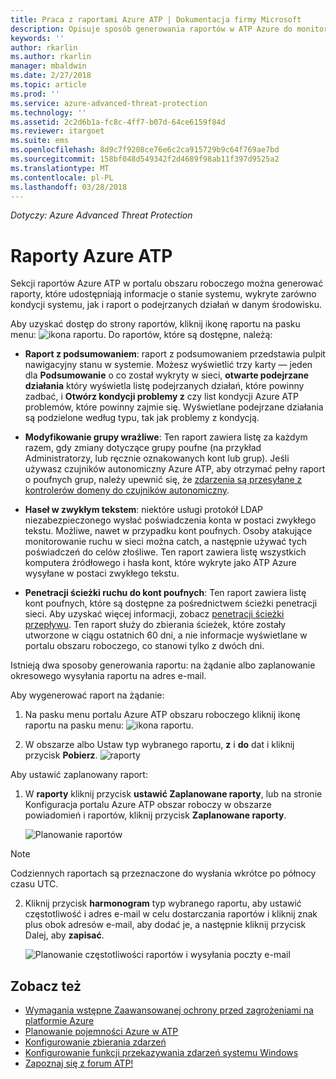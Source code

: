 ```yaml
---
title: Praca z raportami Azure ATP | Dokumentacja firmy Microsoft
description: Opisuje sposób generowania raportów w ATP Azure do monitorowania sieci.
keywords: ''
author: rkarlin
ms.author: rkarlin
manager: mbaldwin
ms.date: 2/27/2018
ms.topic: article
ms.prod: ''
ms.service: azure-advanced-threat-protection
ms.technology: ''
ms.assetid: 2c2d6b1a-fc8c-4ff7-b07d-64ce6159f84d
ms.reviewer: itargoet
ms.suite: ems
ms.openlocfilehash: 8d9c7f9208ce76e6c2ca915729b9c64f769ae7bd
ms.sourcegitcommit: 158bf048d549342f2d4689f98ab11f397d9525a2
ms.translationtype: MT
ms.contentlocale: pl-PL
ms.lasthandoff: 03/28/2018
---
```

*Dotyczy: Azure Advanced Threat Protection*


# <a name="azure-atp-reports"></a>Raporty Azure ATP

Sekcji raportów Azure ATP w portalu obszaru roboczego można generować raporty, które udostępniają informacje o stanie systemu, wykryte zarówno kondycji systemu, jak i raport o podejrzanych działań w danym środowisku.


Aby uzyskać dostęp do strony raportów, kliknij ikonę raportu na pasku menu: ![ikona raportu](./media/atp-report-icon.png).
Do raportów, które są dostępne, należą: 

- **Raport z podsumowaniem**: raport z podsumowaniem przedstawia pulpit nawigacyjny stanu w systemie. Możesz wyświetlić trzy karty — jeden dla **Podsumowanie** o co został wykryty w sieci, **otwarte podejrzane działania** który wyświetla listę podejrzanych działań, które powinny zadbać, i **Otwórz kondycji problemy z** czy list kondycji Azure ATP problemów, które powinny zajmie się. Wyświetlane podejrzane działania są podzielone według typu, tak jak problemy z kondycją. 

- **Modyfikowanie grupy wrażliwe**: Ten raport zawiera listę za każdym razem, gdy zmiany dotyczące grupy poufne (na przykład Administratorzy, lub ręcznie oznakowanych kont lub grup). Jeśli używasz czujników autonomiczny Azure ATP, aby otrzymać pełny raport o poufnych grup, należy upewnić się, że [zdarzenia są przesyłane z kontrolerów domeny do czujników autonomiczny](configure-event-forwarding.md). 

- **Haseł w zwykłym tekstem**: niektóre usługi protokół LDAP niezabezpieczonego wysłać poświadczenia konta w postaci zwykłego tekstu. Możliwe, nawet w przypadku kont poufnych. Osoby atakujące monitorowanie ruchu w sieci można catch, a następnie używać tych poświadczeń do celów złośliwe. Ten raport zawiera listę wszystkich komputera źródłowego i hasła kont, które wykryte jako ATP Azure wysyłane w postaci zwykłego tekstu. 

- **Penetracji ścieżki ruchu do kont poufnych**: Ten raport zawiera listę kont poufnych, które są dostępne za pośrednictwem ścieżki penetracji sieci. Aby uzyskać więcej informacji, zobacz [penetracji ścieżki przepływu](use-case-lateral-movement-path.md). Ten raport służy do zbierania ścieżek, które zostały utworzone w ciągu ostatnich 60 dni, a nie informacje wyświetlane w portalu obszaru roboczego, co stanowi tylko z dwóch dni.

Istnieją dwa sposoby generowania raportu: na żądanie albo zaplanowanie okresowego wysyłania raportu na adres e-mail.

Aby wygenerować raport na żądanie:

1. Na pasku menu portalu Azure ATP obszaru roboczego kliknij ikonę raportu na pasku menu: ![ikona raportu](./media/atp-report-icon.png).

2. W obszarze albo Ustaw typ wybranego raportu, **z** i **do** dat i kliknij przycisk **Pobierz**. 
 ![raporty](./media/reports.png)

Aby ustawić zaplanowany raport:
 
1. W **raporty** kliknij przycisk **ustawić Zaplanowane raporty**, lub na stronie Konfiguracja portalu Azure ATP obszar roboczy w obszarze powiadomień i raportów, kliknij przycisk **Zaplanowane raporty**.

   ![Planowanie raportów](./media/atp-sched-reports.png)
 
 > [!NOTE]
 > Codziennych raportach są przeznaczone do wysłania wkrótce po północy czasu UTC.

2. Kliknij przycisk **harmonogram** typ wybranego raportu, aby ustawić częstotliwość i adres e-mail w celu dostarczania raportów i kliknij znak plus obok adresów e-mail, aby dodać je, a następnie kliknij przycisk Dalej, aby **zapisać**.

   ![Planowanie częstotliwości raportów i wysyłania poczty e-mail](./media/sched-report1.png)


## <a name="see-also"></a>Zobacz też
- [Wymagania wstępne Zaawansowanej ochrony przed zagrożeniami na platformie Azure](atp-prerequisites.md)
- [Planowanie pojemności Azure w ATP](atp-capacity-planning.md)
- [Konfigurowanie zbierania zdarzeń](configure-event-collection.md)
- [Konfigurowanie funkcji przekazywania zdarzeń systemu Windows](configure-event-forwarding.md#configuring-windows-event-forwarding)
- [Zapoznaj się z forum ATP!](https://aka.ms/azureatpcommunity)